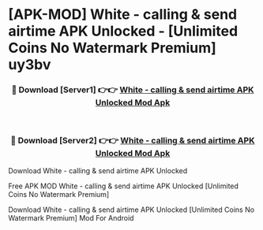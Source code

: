 # [APK-MOD] White - calling & send airtime APK Unlocked - [Unlimited Coins No Watermark Premium] uy3bv



<div align="center">
<h3>🔴 Download [Server1] 👉👉 <a href="https://momento.my/?title=White_-_calling_&_send_airtime_APK_Unlocked">White - calling & send airtime APK Unlocked Mod Apk</a></h3><br>

<h3>🔴 Download [Server2] 👉👉 <a href="https://momento.my/?title=White_-_calling_&_send_airtime_APK_Unlocked">White - calling & send airtime APK Unlocked Mod Apk</a></h3>
</div>



Download White - calling & send airtime APK Unlocked 

Free APK MOD White - calling & send airtime APK Unlocked [Unlimited Coins No Watermark Premium]

Download White - calling & send airtime APK Unlocked [Unlimited Coins No Watermark Premium] Mod For Android
